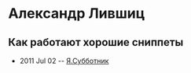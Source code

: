 # Александр Лившиц

## Как работают хорошие сниппеты
- 2011 Jul 02 -- [Я.Субботник](https://events.yandex.ru/lib/talks/215/)    
